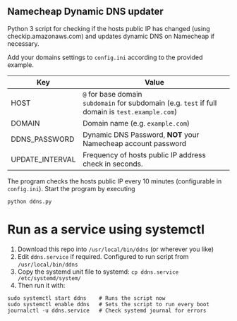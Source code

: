 Namecheap Dynamic DNS updater
-----------------------------

Python 3 script for checking if the hosts public IP has changed (using checkip.amazonaws.com) and updates dynamic DNS on Namecheap if necessary.

Add your domains settings to `config.ini` according to the provided example.

| Key           | Value                                                                                              |
|---------------|----------------------------------------------------------------------------------------------------|
| HOST          | `@` for base domain<br> `subdomain` for subdomain (e.g. `test` if full domain is `test.example.com`) |
| DOMAIN        | Domain name (e.g. `example.com`)                                                                   |
| DDNS_PASSWORD | Dynamic DNS Password, **NOT** your Namecheap account password                                          |
| UPDATE_INTERVAL | Frequency of hosts public IP address check in seconds.    |

The program checks the hosts public IP every 10 minutes (configurable in `config.ini`). Start the program by executing

    python ddns.py

# Run as a service using systemctl

1. Download this repo into `/usr/local/bin/ddns` (or wherever you like)
1. Edit `ddns.service` if required. Configured to run script from `/usr/local/bin/ddns`
1. Copy the systemd unit file to systemd: `cp ddns.service /etc/systemd/system/`
1. Then run it with:

```
sudo systemctl start ddns    # Runs the script now
sudo systemctl enable ddns   # Sets the script to run every boot
journalctl -u ddns.service   # Check systemd journal for errors
```
